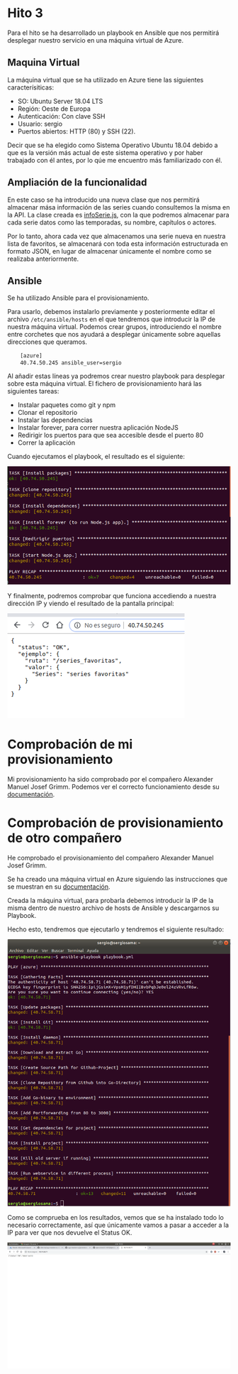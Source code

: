 # Hito 3

Para el hito se ha desarrollado un playbook en Ansible que nos permitirá desplegar nuestro servicio en una máquina virtual de Azure.

## Maquina Virtual

La máquina virtual que se ha utilizado en Azure tiene las siguientes caracterísiticas:
- SO: Ubuntu Server 18.04 LTS
- Región: Oeste de Europa
- Autenticación: Con clave SSH
- Usuario: sergio
- Puertos abiertos: HTTP (80) y SSH (22).

Decir que se ha elegido como Sistema Operativo Ubuntu 18.04 debido a que es la versión más actual de este sistema operativo y por haber trabajado con él antes, por lo qúe me encuentro más familiarizado con él.

## Ampliación de la funcionalidad

En este caso se ha introducido una nueva clase que nos permitirá almacenar mása información de las series cuando consultemos la misma en la API.
La clase creada es [infoSerie.js](https://github.com/samahetfield/PersonalCC-1819/blob/master/infoSerie.js), con la que podremos almacenar para cada serie datos como las temporadas, su nombre, capítulos o actores.

Por lo tanto, ahora cada vez que almacenamos una serie nueva en nuestra lista de favoritos, se almacenará con toda esta información estructurada en formato JSON, en lugar de almacenar únicamente el nombre como se realizaba anteriormente.

## Ansible

Se ha utilizado Ansible para el provisionamiento.

Para usarlo, debemos instalarlo previamente y posteriormente editar el archivo ``` /etc/ansible/hosts ``` en el que tendremos que introducir la IP de nuestra máquina virtual.
Podemos crear grupos, introduciendo el nombre entre corchetes que nos ayudará a desplegar únicamente sobre aquellas direcciones que queramos.

```
	[azure]
	40.74.50.245 ansible_user=sergio

```

Al añadir estas líneas ya podremos crear nuestro playbook para desplegar sobre esta máquina virtual.
El fichero de provisionamiento hará las siguientes tareas:
- Instalar paquetes como git y npm
- Clonar el repositorio
- Instalar las dependencias
- Instalar forever, para correr nuestra aplicación NodeJS
- Redirigir los puertos para que sea accesible desde el puerto 80
- Correr la aplicación

Cuando ejecutamos el playbook, el resultado es el siguiente:

![Tareas playbook](./imagenes/hito3/playbook.png)

Y finalmente, podremos comprobar que funciona accediendo a nuestra dirección IP y viendo el resultado de la pantalla principal:

![Status OK](./imagenes/hito3/statusOK-sergio.png)

# Comprobación de mi provisionamiento

Mi provisionamiento ha sido comprobado por el compañero Alexander Manuel Josef Grimm.
Podemos ver el correcto funcionamiento desde su [documentación](https://github.com/alex1ai/ugr-master-cc/blob/gh-pages/provision.md#checking-playbook-of-other-student).


# Comprobación de provisionamiento de otro compañero

He comprobado el provisionamiento del compañero Alexander Manuel Josef Grimm.

Se ha creado una máquina virtual en Azure siguiendo las instrucciones que se muestran en su [documentación](https://github.com/alex1ai/ugr-master-cc/blob/gh-pages/provision.md).

Creada la máquina virtual, para probarla debemos introducir la IP de la misma dentro de nuestro archivo de hosts de Ansible y descargarnos su Playbook.

Hecho esto, tendremos que ejecutarlo y tendremos el siguiente resultado:

![Resultado Playbook](./imagenes/hito3/resultado-playbook.png)

Como se comprueba en los resultados, vemos que se ha instalado todo lo necesario correctamente, así que únicamente vamos a pasar a acceder a la IP para ver que nos devuelve el Status OK.

![Status OK](./imagenes/hito3/statusOK.png)
